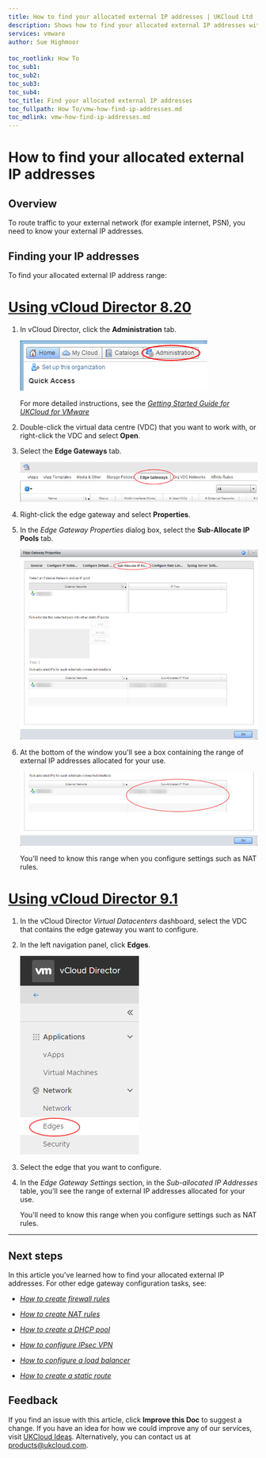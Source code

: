 ```yaml
---
title: How to find your allocated external IP addresses | UKCloud Ltd
description: Shows how to find your allocated external IP addresses within vCloud Director
services: vmware
author: Sue Highmoor

toc_rootlink: How To
toc_sub1:
toc_sub2:
toc_sub3:
toc_sub4:
toc_title: Find your allocated external IP addresses
toc_fullpath: How To/vmw-how-find-ip-addresses.md
toc_mdlink: vmw-how-find-ip-addresses.md
---
```


# How to find your allocated external IP addresses

## Overview

To route traffic to your external network (for example internet, PSN), you need to know your  external IP addresses.

## Finding your IP addresses

To find your allocated external IP address range:

# [Using vCloud Director 8.20](#tab/tabid-1)

1. In vCloud Director, click the **Administration** tab.

    ![Administration tab in vCloud Director](images/vmw-vcd-tab-admin.png)

    For more detailed instructions, see the [*Getting Started Guide for UKCloud for VMware*](vmw-gs.md)

2. Double-click the virtual data centre (VDC) that you want to work with, or right-click the VDC and select **Open**.

3. Select the **Edge Gateways** tab.

    ![Edge Gateways tab](images/vmw-vcd-tab-edge-gateways.png)

4. Right-click the edge gateway and select **Properties**.

5. In the *Edge Gateway Properties* dialog box, select the **Sub-Allocate IP Pools** tab.

    ![Sub-Allocate IP Pools tab](images/vmw-vcd-tab-suballocate-ip-pools.png)

6. At the bottom of the window you'll see a box containing the range of external IP addresses allocated for your use.

    ![Allocated external IP addresses](images/vmw-vcd-allocated-ip-addresses.png)

    You'll need to know this range when you configure settings such as NAT rules.

# [Using vCloud Director 9.1](#tab/tabid-2)

1. In the vCloud Director *Virtual Datacenters* dashboard, select the VDC that contains the edge gateway you want to configure.

2. In the left navigation panel, click **Edges**.

    ![Edges menu option in vCloud Director](images/vmw-vcd91-mnu-edges.png)

3. Select the edge that you want to configure.

4. In the *Edge Gateway Settings* section, in the *Sub-allocated IP Addresses* table, you'll see the range of external IP addresses allocated for your use.

    You'll need to know this range when you configure settings such as NAT rules.

***

## Next steps

In this article you've learned how to find your allocated external IP addresses. For other edge gateway configuration tasks, see:

- [*How to create firewall rules*](vmw-how-create-firewall-rules.md)

- [*How to create NAT rules*](vmw-how-create-nat-rules.md)

- [*How to create a DHCP pool*](vmw-how-create-dhcp-pool.md)

- [*How to configure IPsec VPN*](vmw-how-configure-ipsec-vpn.md)

- [*How to configure a load balancer*](vmw-how-configure-load-balancer.md)

- [*How to create a static route*](vmw-how-create-static-route.md)

## Feedback

If you find an issue with this article, click **Improve this Doc** to suggest a change. If you have an idea for how we could improve any of our services, visit [UKCloud Ideas](https://ideas.ukcloud.com). Alternatively, you can contact us at <products@ukcloud.com>.